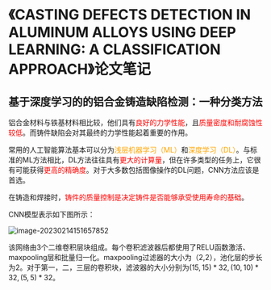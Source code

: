 # 《CASTING DEFECTS DETECTION IN ALUMINUM ALLOYS USING DEEP LEARNING: A CLASSIFICATION APPROACH》论文笔记

## 基于深度学习的的铝合金铸造缺陷检测：一种分类方法

铝合金材料与铁基材料相比较，他们具有<font color='red'>良好的力学性能</font>，且<font color='red'>质量密度和耐腐蚀性较低</font>。而铸件缺陷会对其最终的力学性能起着重要的作用。

常用的人工智能算法基本可以分为<font color='orange'>浅层机器学习（ML）</font>和<font color='orange'>深度学习（DL）</font>。与标准的ML方法相比，DL方法往往具有<font color='red'>更大的计算量</font>，但在许多类型的任务上，它很有可能获得<font color='red'>更高的精确度</font>。对于大多数包括图像操作的DL问题，CNN方法应该是首选。

在铸造和焊接时，<font color='red'>铸件的质量控制是决定铸件是否能够承受使用寿命的基础</font>。

CNN模型表示如下图所示：

![image-20230214151657852](F:\Learning_notes\论文笔记\image-20230214151657852.png)

该网络由3个二维卷积层块组成。每个卷积滤波器后都使用了RELU函数激活、maxpooling层和批量归一化。maxpooling过滤器的大小为（2,2），池化层的步长为2。对于第一，二，三层的卷积块，滤波器的大小分别为$(15,15)*32,(10,10)*32,(5,5)*32$。